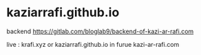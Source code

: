 # kaziarrafi.github.io

backend https://gitlab.com/bloglab9/backend-of-kazi-ar-rafi.com

live : krafi.xyz or  kaziarrafi.github.io
in furue kazi-ar-rafi.com
